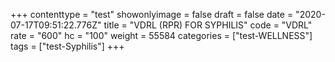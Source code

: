 +++
contenttype = "test"
showonlyimage = false
draft = false
date = "2020-07-17T09:51:22.776Z"
title = "VDRL (RPR) FOR SYPHILIS"
code = "VDRL"
rate = "600"
hc = "100"
weight = 55584
categories = ["test-WELLNESS"]
tags = ["test-Syphilis"]
+++

